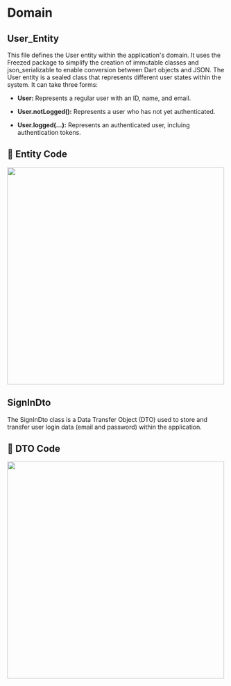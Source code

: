 # Domain

## User_Entity

This file defines the User entity within the application's domain. It uses the Freezed package to simplify the creation of immutable classes and json_serializable to enable conversion between Dart objects and JSON.
The User entity is a sealed class that represents different user states within the system. It can take three forms:

- **User:** Represents a regular user with an ID, name, and email.

- **User.notLogged():** Represents a user who has not yet authenticated.

- **User.logged(...):** Represents an authenticated user, incluing authentication tokens.

## 📜 Entity Code

<div>
  <img src="https://github.com/user-attachments/assets/c6508263-2552-4e77-84bc-8f5fdd389dd1" width="500px">
</div>

## SignInDto
The SignInDto class is a Data Transfer Object (DTO) used to store and transfer user login data (email and password) within the application.

## 📜 DTO Code

<div>
  <img src="https://github.com/user-attachments/assets/fa78a44b-1157-4a99-9fc2-8b1505a37978" width="500px">
</div>




